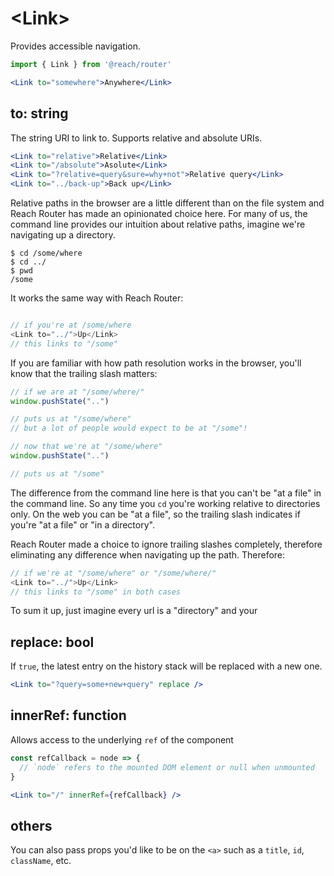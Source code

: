 # &lt;Link>

Provides accessible navigation.

```jsx
import { Link } from '@reach/router'

<Link to="somewhere">Anywhere</Link>
```

## to: string

The string URI to link to. Supports relative and absolute URIs.

```jsx
<Link to="relative">Relative</Link>
<Link to="/absolute">Asolute</Link>
<Link to="?relative=query&sure=why+not">Relative query</Link>
<Link to="../back-up">Back up</Link>
```

Relative paths in the browser are a little different than on the file system and Reach Router has made an opinionated choice here. For many of us, the command line provides our intuition about relative paths, imagine we're navigating up a directory.

```
$ cd /some/where
$ cd ../
$ pwd
/some
```

It works the same way with Reach Router:

```js

// if you're at /some/where
<Link to="../">Up</Link>
// this links to "/some"
```

If you are familiar with how path resolution works in the browser, you'll know that the trailing slash matters:

```js
// if we are at "/some/where/"
window.pushState("..")

// puts us at "/some/where" 
// but a lot of people would expect to be at "/some"!

// now that we're at "/some/where"
window.pushState("..")

// puts us at "/some"
```

The difference from the command line here is that you can't be "at a file" in the command line. So any time you `cd` you're working relative to directories only. On the web you can be "at a file", so the trailing slash indicates if you're "at a file" or "in a directory".

Reach Router made a choice to ignore trailing slashes completely, therefore eliminating any difference when navigating up the path. Therefore:

```js
// if we're at "/some/where" or "/some/where/"
<Link to="../">Up</Link>
// this links to "/some" in both cases
```

To sum it up, just imagine every url is a "directory" and your 

## replace: bool

If `true`, the latest entry on the history stack will be replaced with a new one.

```jsx
<Link to="?query=some+new+query" replace />
```

## innerRef: function

Allows access to the underlying `ref` of the component

```jsx
const refCallback = node => {
  // `node` refers to the mounted DOM element or null when unmounted
}

<Link to="/" innerRef={refCallback} />
```

## others

You can also pass props you'd like to be on the `<a>` such as a `title`, `id`, `className`, etc.

